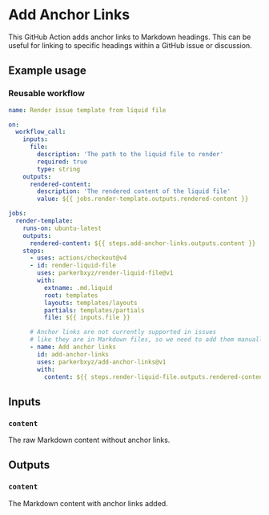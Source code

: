 # Add Anchor Links

This GitHub Action adds anchor links to Markdown headings. This can be useful for linking to specific headings within a GitHub issue or discussion.

## Example usage

### Reusable workflow

```yaml
name: Render issue template from liquid file

on:
  workflow_call:
    inputs:
      file:
        description: 'The path to the liquid file to render'
        required: true
        type: string
    outputs:
      rendered-content:
        description: 'The rendered content of the liquid file'
        value: ${{ jobs.render-template.outputs.rendered-content }}

jobs:
  render-template:
    runs-on: ubuntu-latest
    outputs:
      rendered-content: ${{ steps.add-anchor-links.outputs.content }}
    steps:
      - uses: actions/checkout@v4
      - id: render-liquid-file
        uses: parkerbxyz/render-liquid-file@v1
        with:
          extname: .md.liquid
          root: templates
          layouts: templates/layouts
          partials: templates/partials
          file: ${{ inputs.file }}

      # Anchor links are not currently supported in issues
      # like they are in Markdown files, so we need to add them manually.
      - name: Add anchor links
        id: add-anchor-links
        uses: parkerbxyz/add-anchor-links@v1
        with:
          content: ${{ steps.render-liquid-file.outputs.rendered-content }}
```

## Inputs

### `content`

The raw Markdown content without anchor links.

## Outputs

### `content`

The Markdown content with anchor links added.
